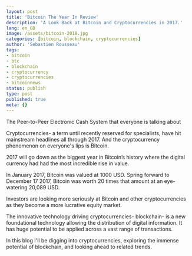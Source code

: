 ```yaml
---
layout: post
title: 'Bitcoin The Year In Review'
description: 'A Look Back at Bitcoin and Cryptocurrencies in 2017.'
lang: en_GB
image: /assets/bitcoin-2018.jpg
categories: [bitcoin, blockchain, cryptocurrencies]
author: 'Sebastien Rousseau'
tags:
- bitcoin
- btc
- blockchain
- cryptocurrency
- cryptocurrencies
- bitcoinnews
status: publish
type: post
published: true
meta: {}
---
```

The Peer-to-Peer Electronic Cash System that everyone is talking about<!--more-->

Cryptocurrencies- a term until recently reserved for specialists, have hit mainstream headlines all through 2017. And the cryptocurrency phenomenon on everyone's lips is Bitcoin.

2017 will go down as the biggest year in Bitcoin’s history where the digital currency had had the most incredible rise in value.

In January 2017, Bitcoin was valued at 1000 USD. Spring forward to December 17 2017, Bitcoin was worth 20 times that amount at an eye-watering 20,089 USD.

Investors are looking more seriously at Bitcoin and other cryptocurrencies as they become a more lucrative equity market.

The innovative technology driving cryptocurrencies- blockchain- is a new foundational technology allowing the distribution of digital information. It has huge potential to be applied across a vast range of transactions.

In this blog I'll be digging into cryptocurrencies, exploring the immense potential of blockchain, and looking ahead to related trends.
